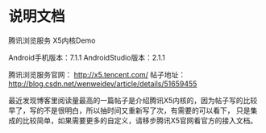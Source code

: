 ﻿# 说明文档
腾讯浏览服务 X5内核Demo

Android手机版本：7.1.1
AndroidStudio版本：2.1.1

腾讯浏览服务官网： http://x5.tencent.com/
帖子地址：http://blog.csdn.net/wenweidev/article/details/51659455

最近发现博客里阅读量最高的一篇帖子是介绍腾讯X5内核的，因为帖子写的比较早了，写的不是很明白，所以抽时间又重新写了次，有需要的可以看下，
只是集成的比较简单，如果需要更多的自定义，请移步腾讯X5官网看官方的接入文档。
